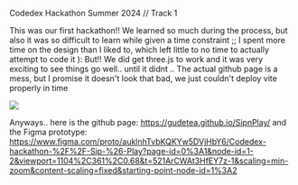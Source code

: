 Codedex Hackathon Summer 2024 // Track 1

This was our first hackathon!! We learned so much during the process, but also it was so difficult to learn while given a time constraint ;;
I spent more time on the design than I liked to, which left little to no time to actually attempt to code it ): 
But!! We did get three.js to work and it was very exciting to see things go well.. until it didnt .. 
The actual github page is a mess, but I promise it doesn't look that bad, we just couldn't deploy vite properly in time 

<img src="https://cdn.discordapp.com/attachments/500125061248843791/1261346656335564951/image.png?ex=6692a01d&is=66914e9d&hm=f55ceaf04bad835a58e80332dcb1e667cab5b6d75b6db89da8ee3f9910e6fe81&"/>

Anyways.. here is the github page: https://gudetea.github.io/SipnPlay/
and the Figma prototype: https://www.figma.com/proto/auklnhTvbKQKYw5DVjHbY6/Codedex-hackathon-%2F%2F-Sip-%26-Play?page-id=0%3A1&node-id=1-2&viewport=1104%2C361%2C0.68&t=521ArCWAt3HfEY7z-1&scaling=min-zoom&content-scaling=fixed&starting-point-node-id=1%3A2

